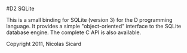 #D2 SQLite

This is a small binding for SQLite (version 3) for the D programming language.
It provides a simple "object-oriented" interface to the SQLite database
engine. The complete C API is also available.


Copyright 2011, Nicolas Sicard
